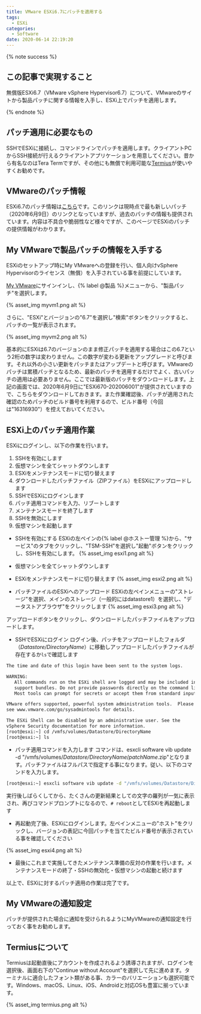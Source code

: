 ```yaml
---
title: VMware ESXi6.7にパッチを適用する
tags:
  - ESXi
categories:
  - Software
date: 2020-06-14 22:19:20
---
```


{% note success  %}

## この記事で実現すること

無償版ESXi6.7（VMware vSphere Hypervisor6.7）について、VMwareのサイトから製品パッチに関する情報を入手し、ESXi上でパッチを適用します。

{% endnote %}

<!-- more -->

## パッチ適用に必要なもの

SSHでESXiに接続し、コマンドラインでパッチを適用します。クライアントPCからSSH接続が行えるクライアントアプリケーションを用意してください。昔から有名なのはTera Termですが、その他にも無償で利用可能な[Termius](https://www.termius.com)が使いやすくお勧めです。

## VMwareのパッチ情報

ESXi6.7のパッチ情報は[こちら](https://docs.vmware.com/jp/VMware-vSphere/6.7/rn/esxi670-202006001.html)です。このリンクは現時点で最も新しいパッチ（2020年6月9日）のリンクとなっていますが、過去のパッチの情報も提供されています。内容は不具合や脆弱性など様々ですが、このページでESXiのパッチの提供情報がわかります。

## My VMwareで製品パッチの情報を入手する

ESXiのセットアップ時にMy VMwareへの登録を行い、個人向けvSphere Hypervisorのライセンス（無償）を入手されている事を前提にしています。

[My VMware](https://my.vmware.com/jp/web/vmware/login?)にサインインし、{% label @製品 %}メニューから、"製品パッチ"を選択します。

{% asset_img myvm1.png alt %}

さらに、"ESXi"とバージョンの"6.7"を選択し"検索"ボタンをクリックすると、パッチの一覧が表示されます。

{% asset_img myvm2.png alt %}

基本的にESXiは6.7のバージョンのまま修正パッチを適用する場合はこの6.7という2桁の数字は変わりません。この数字が変わる更新をアップグレードと呼びます。それ以外の小さい更新をパッチまたはアップデートと呼びます。VMwareのパッチは累積パッチとなるため、最新のパッチを適用するだけでよく、古いパッチの適用は必要ありません。ここでは最新版のパッチをダウンロードします。上記の画面では、2020年6月9日に"ESXi670-202006001"が提供されていますので、こちらをダウンロードしておきます。また作業確認後、パッチが適用された確認のためパッチのビルド番号を利用するので、ビルド番号（今回は"16316930"）を控えておいてください。

## ESXi上のパッチ適用作業

ESXiにログインし、以下の作業を行います。
1. SSHを有効にします
2. 仮想マシンを全てシャットダウンします
3. ESXiをメンテナンスモードに切り替えます
4. ダウンロードしたパッチファイル（ZIPファイル）をESXiにアップロードします
5. SSHでESXiにログインします
6. パッチ適用コマンドを入力、リブートします
7. メンテナンスモードを終了します
8. SSHを無効にします
9. 仮想マシンを起動します

- SSHを有効にする
 ESXiの左ペインの{% label @ホストー管理 %}から、"サービス"のタブをクリックし、"TSM-SSH"を選択し"起動"ボタンをクリックし、SSHを有効にします。
 {% asset_img esxi1.png alt %}

- 仮想マシンを全てシャットダウンします

- ESXiをメンテナンスモードに切り替えます
 {% asset_img esxi2.png alt %}

- パッチファイルのESXiへのアップロード
 ESXiの左ペインメニューの"ストレージ"を選択、メインのストレージ（一般的にはdatastore1）を選択し、"データストアブラウザ"をクリックします
 {% asset_img esxi3.png alt %}

 アップロードボタンをクリックし、ダウンロードしたパッチファイルをアップロードします。

- SSHでESXiにログイン
 ログイン後、パッチをアップロードしたフォルダ（*Datastore/DirectoryName*）に移動しアップロードしたパッチファイルが存在するか`ls`で確認します

``` bash
The time and date of this login have been sent to the system logs.

WARNING:
   All commands run on the ESXi shell are logged and may be included in
   support bundles. Do not provide passwords directly on the command line.
   Most tools can prompt for secrets or accept them from standard input.

VMware offers supported, powerful system administration tools.  Please
see www.vmware.com/go/sysadmintools for details.

The ESXi Shell can be disabled by an administrative user. See the
vSphere Security documentation for more information.
[root@esxi:~] cd /vmfs/volumes/Datastore/DirectoryName
[root@esxi:~] ls
```

- パッチ適用コマンドを入力します
 コマンドは、esxcli software vib update -d "/vmfs/volumes/*Datastore/DirectoryName*/*patchName*.zip"となります。パッチファイルはフルパスで指定する事になります。従い、以下のコマンドを入力します。
 ``` bash
 [root@esxi:~] esxcli software vib update -d "/vmfs/volumes/Datastore/DirectoryName/ESXi670-202006001.zip"
 ```

 実行後しばらくしてから、たくさんの更新結果としての文字の羅列が一気に表示され、再びコマンドプロンプトになるので、`# reboot`としてESXiを再起動します

- 再起動完了後、ESXiにログインします。左ペインメニューの"ホスト"をクリックし、バージョンの表記に今回パッチを当てたビルド番号が表示されている事を確認してください

 {% asset_img esxi4.png alt %}

- 最後にこれまで実施してきたメンテナンス準備の反対の作業を行います。メンテナンスモードの終了・SSHの無効化・仮想マシンの起動と続けます

以上で、ESXiに対するパッチ適用の作業は完了です。

## My VMwareの通知設定

パッチが提供された場合に通知を受けられるようにMyVMwareの通知設定を行っておく事をお勧めします。

## Termiusについて

Termiusは起動直後にアカウントを作成されるよう誘導されますが、ログインを選択後、画面右下の"Continue without Account"を選択して先に進めます。ターミナルに適合したフォント類がある事、カラーのバリエーションも選択可能です。Windows、macOS、Linux、iOS、Androidと対応OSも豊富に揃っています。

{% asset_img termius.png alt %}
